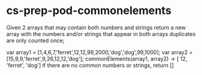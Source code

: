 # cs-prep-pod-commonelements

Given 2 arrays that may contain both numbers and strings return a new array with the numbers and/or strings that appear in both arrays duplicates are only counted once;

var array1 = [1,4,6,7,'ferret',12,12,99,2000,'dog','dog',99,1000]; var array2 = [15,9,9,'ferret',9,26,12,12,'dog']; commonElements(array1, array2) -> [ 12, 'ferret', 'dog'] if there are no common numbers or strings, return []
